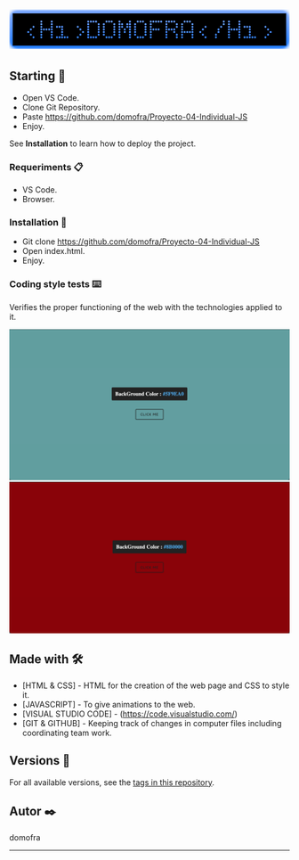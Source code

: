# ![Image text](/assets/img/logo.png)
## Starting 🚀

- Open VS Code.
- Clone Git Repository.
- Paste https://github.com/domofra/Proyecto-04-Individual-JS
- Enjoy.

See **Installation** to learn how to deploy the project.


### Requeriments 📋

- VS Code.
- Browser.

### Installation 🔧

- Git clone https://github.com/domofra/Proyecto-04-Individual-JS
- Open index.html.
- Enjoy.

### Coding style tests ⌨️

Verifies the proper functioning of the web with the technologies applied to it.

![Image text](assets/img/colorflippergreen.png)
![Image text](assets/img/colorflippergranate.png)

## Made with 🛠️


* [HTML & CSS] - HTML for the creation of the web page and CSS to style it.
* [JAVASCRIPT] - To give animations to the web.
* [VISUAL STUDIO CODE] - (https://code.visualstudio.com/)
* [GIT & GITHUB] - Keeping track of changes in computer files including coordinating team work.


## Versions 📌


For all available versions, see the [tags in this repository](https://github.com/domofra/Proyecto-04-Individual-JS).

## Autor ✒️

domofra




---
